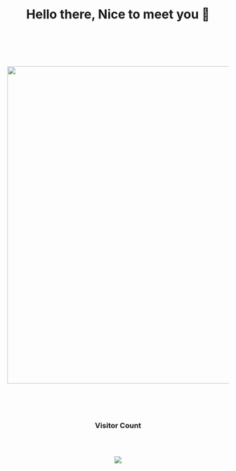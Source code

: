 
<h1 align="center">Hello there, Nice to meet you 👋<h1/>
<br/>
<p align="center">
  <img width="872" height="720" src="https://cdn39.picsart.com/147366079000202.png">
</p>
<br/>
<h3 align="center">Visitor Count<h3/>
<br/>
<p align="center">
  <img src="https://profile-counter.glitch.me/Abhayaku/count.svg">
</p>
